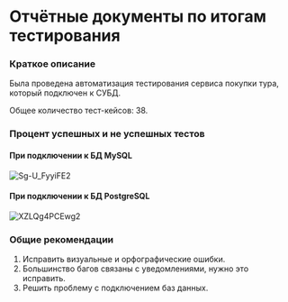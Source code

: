 # Отчётные документы по итогам тестирования
### Краткое описание
Была проведена автоматизация тестирования сервиса покупки тура, который подключен к СУБД.


Общее количество тест-кейсов: 38.

### Процент успешных и не успешных тестов
#### При подключении к БД MySQL
![Sg-U_FyyiFE2](https://user-images.githubusercontent.com/89903181/154918036-0b6416ed-b867-40c0-85e8-feed1da4f7b0.jpg)

#### При подключении к БД PostgreSQL
![XZLQg4PCEwg2](https://user-images.githubusercontent.com/89903181/154918704-f95e5704-ea6a-40ec-b8b4-95af157ef014.jpg)
### Общие рекомендации
1. Исправить визуальные и орфографические ошибки.
2. Большинство багов связаны с уведомлениями, нужно это исправить.
3. Решить проблему с подключением баз данных.


